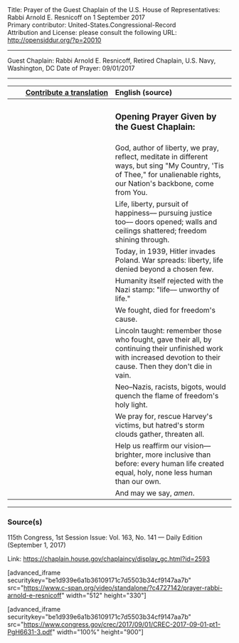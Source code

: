<html>
<head></head>
<body>
Title: Prayer of the Guest Chaplain of the U.S. House of Representatives: Rabbi Arnold E. Resnicoff on 1 September 2017<br />
Primary contributor: United-States.Congressional-Record<br />
Attribution and License: please consult the following URL: <a href="http://opensiddur.org/?p=20010">http://opensiddur.org/?p=20010</a>
<p />
<hr />

Guest Chaplain: Rabbi Arnold E. Resnicoff, Retired Chaplain, U.S. Navy, Washington, DC
Date of Prayer: 09/01/2017

<hr />

<table style="margin-left: auto;margin-right: auto;" class="draggable">
<thead><tr><th id="x" style="text-align: right;"><a href="/contributing/upload/">Contribute a translation</a></th><th style="text-align: left;">English (source)</th></tr></thead>
<tbody>
<tr><td style="vertical-align:top;" width="46%">
<div class="liturgy"><span lang="he">

</span></div></td>
 
<td style="vertical-align:top;" width="53%">
<div class="english">
<h3>Opening Prayer Given by the Guest Chaplain:</h3>
</div></td></tr>


<tr><td style="vertical-align:top;" width="46%">
<div class="liturgy"><span lang="he">

</span></div></td>
 
<td style="vertical-align:top;" width="53%">
<div class="english">
God, author of liberty, 
we pray, 
reflect, 
meditate in different ways, 
but sing "My Country, 'Tis of Thee," 
for unalienable rights, 
our Nation's backbone, 
come from You.
</div></td></tr>


<tr><td style="vertical-align:top;" width="46%">
<div class="liturgy"><span lang="he">

</span></div></td>
 
<td style="vertical-align:top;" width="53%">
<div class="english">
Life, 
liberty, 
pursuit of happiness––
pursuing justice too––
doors opened; 
walls and ceilings shattered; 
freedom shining through.
</div></td></tr>


<tr><td style="vertical-align:top;" width="46%">
<div class="liturgy"><span lang="he">

</span></div></td>
 
<td style="vertical-align:top;" width="53%">
<div class="english">
Today, in 1939, 
Hitler invades Poland. 
War spreads: 
liberty, life 
denied beyond a chosen few.
</div></td></tr>


<tr><td style="vertical-align:top;" width="46%">
<div class="liturgy"><span lang="he">

</span></div></td>
 
<td style="vertical-align:top;" width="53%">
<div class="english">
Humanity itself 
rejected with the Nazi stamp: 
"life––
unworthy of life."
</div></td></tr>


<tr><td style="vertical-align:top;" width="46%">
<div class="liturgy"><span lang="he">

</span></div></td>
 
<td style="vertical-align:top;" width="53%">
<div class="english">
We fought, died 
for freedom's cause.
</div></td></tr>


<tr><td style="vertical-align:top;" width="46%">
<div class="liturgy"><span lang="he">

</span></div></td>
 
<td style="vertical-align:top;" width="53%">
<div class="english">
Lincoln taught: 
remember those who fought, 
gave their all, 
by continuing their unfinished work 
with increased devotion to their cause. 
Then they don't die in vain.
</div></td></tr>


<tr><td style="vertical-align:top;" width="46%">
<div class="liturgy"><span lang="he">

</span></div></td>
 
<td style="vertical-align:top;" width="53%">
<div class="english">
Neo–Nazis, 
racists, 
bigots, 
would quench the flame of freedom's 
holy light.
</div></td></tr>


<tr><td style="vertical-align:top;" width="46%">
<div class="liturgy"><span lang="he">

</span></div></td>
 
<td style="vertical-align:top;" width="53%">
<div class="english">
We pray for, 
rescue Harvey's victims, 
but hatred's storm clouds gather, 
threaten all.
</div></td></tr>


<tr><td style="vertical-align:top;" width="46%">
<div class="liturgy"><span lang="he">

</span></div></td>
 
<td style="vertical-align:top;" width="53%">
<div class="english">
Help us reaffirm our vision––
brighter, 
more inclusive than before: 
every human life created equal, 
holy, 
none less human than our own.
</div></td></tr>


<tr><td style="vertical-align:top;" width="46%">
<div class="liturgy"><span lang="he">

</span></div></td>
 
<td style="vertical-align:top;" width="53%">
<div class="english">
And may we say, <em>amen</em>.
</div></td></tr>
</tbody></table>

<hr />

<h3>Source(s)</h3>

115th Congress, 1st Session
Issue: Vol. 163, No. 141 — Daily Edition (September 1, 2017)

Link: <a href="https://chaplain.house.gov/chaplaincy/display_gc.html?id=2593">https://chaplain.house.gov/chaplaincy/display_gc.html?id=2593</a>

[advanced_iframe securitykey="be1d939e6a1b36109171c7d5503b34cf9147aa7b" src="https://www.c-span.org/video/standalone/?c4727142/prayer-rabbi-arnold-e-resnicoff" width="512" height="330"]

[advanced_iframe securitykey="be1d939e6a1b36109171c7d5503b34cf9147aa7b" src="https://www.congress.gov/crec/2017/09/01/CREC-2017-09-01-pt1-PgH6631-3.pdf" width="100%" height="900"]
</body>
</html>